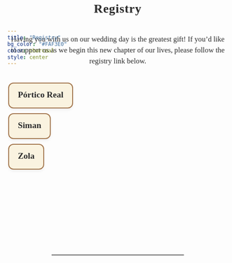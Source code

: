 ```yaml
---
title: "Registry"
bg_color: "#FAF3E0"
color: charcoal
style: center
---
```


<div id="Pre-Wedding" style="padding-top: 0px; margin-top: -230px;"> <!-- avoid empty space after auto-scrolling -->

<div style="margin-top: 80px;"></div>   <!-- add blank space above -->

<!-- text -->
<div style="
  text-align: center;
  margin: 0 20px 40px 20px;
  font-family: 'Playfair Display', serif;
  font-size: 2em;                           /* big but smaller than names */
  color: #2C2C2C;                            /* softer accent color */
  letter-spacing: 1px;
  line-height: 1.2;
  text-shadow: 0.5px 0.5px 1px rgba(0,0,0,0.1);
">
  <strong>Registry</strong>
</div>


  <!-- Intro text -->
  <div style="
  color: #2C2C2C;
  font-family: 'Playfair Display', serif;
  line-height: 1.5;
  text-align: center;
  max-width: 700px;
  margin: 40px auto;
">
  <p style="font-size: 1.2em;">
    Having you with us on our wedding day is the greatest gift! If you’d like to support us as we begin this new chapter of our lives, please follow the registry link below.
  </p>
</div>


  <!-- LINKS for regalos -->
<div style="display: flex; flex-direction: column; gap: 20px; max-width: 500px; margin: 40px auto;">

  <!-- Cash Gift -->
  <a href="YOUR_CASH_GIFT_LINK" target="_blank" style="
      text-decoration: none;
      padding: 20px;
      border: 2px solid #9f7148ff;
      border-radius: 12px;
      background-color: #FAF3E0;
      box-shadow: 0 4px 6px rgba(0,0,0,0.05);
      font-family: 'Playfair Display', serif;
      text-align: center;
      color: #2C2C2C;
      transition: transform 0.2s ease, box-shadow 0.2s ease;
  " onmouseover="this.style.transform='scale(1.03)';this.style.boxShadow='0 6px 10px rgba(0,0,0,0.1)'" 
     onmouseout="this.style.transform='scale(1)';this.style.boxShadow='0 4px 6px rgba(0,0,0,0.05)'">
    <strong style="font-size: 1.4em;">Pórtico Real
</strong>
  </a>

  <!-- Siman -->
  <a href="YOUR_SIMAN_LINK" target="_blank" style="
      text-decoration: none;
      padding: 20px;
      border: 2px solid #9f7148ff;
      border-radius: 12px;
      background-color: #FAF3E0;
      box-shadow: 0 4px 6px rgba(0,0,0,0.05);
      font-family: 'Playfair Display', serif;
      text-align: center;
      color: #2C2C2C;
      transition: transform 0.2s ease, box-shadow 0.2s ease;
  " onmouseover="this.style.transform='scale(1.03)';this.style.boxShadow='0 6px 10px rgba(0,0,0,0.1)'" 
     onmouseout="this.style.transform='scale(1)';this.style.boxShadow='0 4px 6px rgba(0,0,0,0.05)'">
    <strong style="font-size: 1.4em;">Siman</strong>
  </a>

  <!-- Zola -->
  <a href="YOUR_ZOLA_LINK" target="_blank" style="
      text-decoration: none;
      padding: 20px;
      border: 2px solid #9f7148ff;
      border-radius: 12px;
      background-color: #FAF3E0;
      box-shadow: 0 4px 6px rgba(0,0,0,0.05);
      font-family: 'Playfair Display', serif;
      text-align: center;
      color: #2C2C2C;
      transition: transform 0.2s ease, box-shadow 0.2s ease;
  " onmouseover="this.style.transform='scale(1.03)';this.style.boxShadow='0 6px 10px rgba(0,0,0,0.1)'" 
     onmouseout="this.style.transform='scale(1)';this.style.boxShadow='0 4px 6px rgba(0,0,0,0.05)'">
    <strong style="font-size: 1.4em;">Zola</strong>
  </a>

</div>






<div style="margin-top: 200px;"></div>   <!-- add blank space above -->
<hr style="border: none; border-top: 1px solid #aaa; margin: 40px auto; width: 60%;">